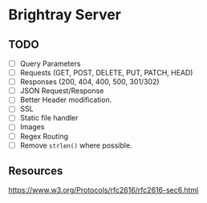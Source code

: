 # Brightray Server

## TODO

- [ ] Query Parameters
- [ ] Requests (GET, POST, DELETE, PUT, PATCH, HEAD)
- [ ] Responses (200, 404, 400, 500, 301/302)
- [ ] JSON Request/Response
- [ ] Better Header modification.
- [ ] SSL
- [ ] Static file handler
- [ ] Images
- [ ] Regex Routing
- [ ] Remove `strlen()` where possible.

## Resources

https://www.w3.org/Protocols/rfc2616/rfc2616-sec6.html